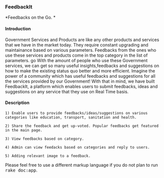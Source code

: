 ### FeedbackIt
*Feedbacks on the Go. *

#### Introduction

Government Services and Products are like any other products and services that we have in the market today. They require constant upgrading and maintainance based on various parameters. Feedbacks from the ones who use these services and products come in the top category in the list of parameters.
go
With the amount of people who use these Government services, we can get so many useful insights,feedbacks and suggestions on how to make the existing status quo better and more efficient. Imagine the power of a community which has useful feedbacks and suggestions for all the services provided by our Government! With that in mind, we have built FeedbackIt, a platform which enables users to submit feedbacks, ideas and suggestions on any service that they use on Real Time basis.

#### Description
	
	1) Enable users to provide feedbacks/ideas/suggestions on various categories like education, transport, sanitation and health.

	2) Share the feedback and get up-voted. Popular feedbacks get featured in the main page.

	3) View feedbacks based on category. 

	4) Admin can view feedacks based on categories and reply to users.

	5) Adding relevant image to a feedback.






Please feel free to use a different markup language if you do not plan to run
<tt>rake doc:app</tt>.
